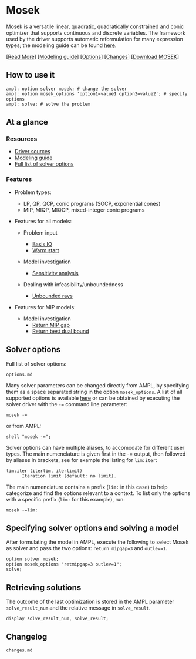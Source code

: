# Mosek

Mosek is a versatile linear, quadratic, quadratically constrained and conic optimizer that supports continuous and discrete variables.
The framework used by the driver supports automatic reformulation for many expression types; the modeling guide can be
found [here](https://mp.ampl.com/model-guide.html).

[[Read More](https://ampl.com/products/solvers/solvers-we-sell/mosek/)]
[[Modeling guide](https://mp.ampl.com/model-guide.html)]
[[Options](options.md)]
[[Changes](changes.md)]
[[Download MOSEK](https://portal.ampl.com/user/ampl/download/mosek)]

## How to use it

```ampl
ampl: option solver mosek; # change the solver
ampl: option mosek_options 'option1=value1 option2=value2'; # specify options
ampl: solve; # solve the problem
```

## At a glance

### Resources

* [Driver sources](https://github.com/ampl/mp/tree/develop/solvers/mosek)
* [Modeling guide](https://mp.ampl.com/model-guide.html)
* [Full list of solver options](options.md)

### Features

* Problem types: 

  * LP, QP, QCP, conic programs (SOCP, exponential cones)
  * MIP, MIQP, MIQCP, mixed-integer conic programs

* Features for all models:
    * Problem input
        * [Basis IO](https://mp.ampl.com/features-guide.html#input-and-output-basis)
        * [Warm start](https://mp.ampl.com/features-guide.html#warm-start)

    * Model investigation

        * [Sensitivity analysis](https://mp.ampl.com/features-guide.html#sensitivity-analysis)

    * Dealing with infeasibility/unboundedness
    
        * [Unbounded rays](https://mp.ampl.com/features-guide.html#unbounded-rays)



* Features for MIP models:
    * Model investigation
      * [Return MIP gap](https://mp.ampl.com/features-guide.html#return-mip-gap)
      * [Return best dual bound](https://mp.ampl.com/features-guide.html#return-best-dual-bound)
      

## Solver options

Full list of solver options:
```{toctree}
options.md
```

Many solver parameters can be changed directly from AMPL, by specifying them as a space separated string in the option `mosek_options`. 
A list of all supported options is available [here](options.md) or can be obtained by executing the solver driver with the `-=` command line parameter:

```
mosek -=
```

or from AMPL:

```ampl
shell "mosek -=";
```

Solver options can have multiple aliases, to accomodate for different user types. 
The main numenclature is given first in the -= output, then followed by aliases in brackets,
 see for example the listing for `lim:iter`:

```
lim:iter (iterlim, iterlimit)
      Iteration limit (default: no limit).
```

The main numenclature contains a prefix (`lim:` in this case) to help categorize and find the 
options relevant to a context. To list only the options with a specific prefix (`lim:` for this example), 
run:

```
mosek -=lim:
```

## Specifying solver options and solving a model

After formulating the model in AMPL, execute the following to select Mosek as solver and pass the two options:
`return_mipgap=3` and `outlev=1`.

```ampl
option solver mosek;
option mosek_options "retmipgap=3 outlev=1";
solve;
```

## Retrieving solutions

The outcome of the last optimization is stored in the AMPL parameter `solve_result_num` and the relative message in
`solve_result`.

```ampl
display solve_result_num, solve_result;
```

## Changelog

```{toctree}
changes.md
```
